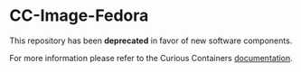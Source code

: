 # CC-Image-Fedora

This repository has been **deprecated** in favor of new software components.                                                                                  

For more information please refer to the Curious Containers [documentation](https://curious-containers.github.io/).

